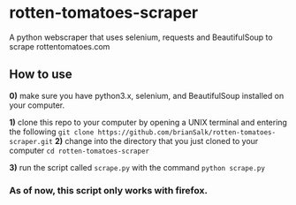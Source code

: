 # rotten-tomatoes-scraper
A python webscraper that uses selenium, requests and BeautifulSoup to scrape rottentomatoes.com

## How to use
**0)** make sure you have python3.x, selenium, and BeautifulSoup installed on your computer.

**1)** clone this repo to your computer by opening a UNIX terminal and entering the following `git clone https://github.com/brianSalk/rotten-tomatoes-scraper.git`
**2)** change into the directory that you just cloned to your computer `cd rotten-tomatoes-scraper`

**3)** run the script called `scrape.py` with the command `python scrape.py`

### As of now, this script only works with firefox.
